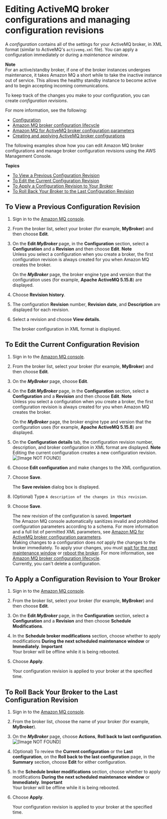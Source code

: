 # Editing ActiveMQ broker configurations and managing configuration revisions<a name="amazon-mq-editing-managing-configurations"></a>

A *configuration* contains all of the settings for your ActiveMQ broker, in XML format \(similar to ActiveMQ's `activemq.xml` file\)\. You can apply a configuration immediately or during a *maintenance window*\.

**Note**  
For an active/standby broker, if one of the broker instances undergoes maintenance, it takes Amazon MQ a short while to take the inactive instance out of service\. This allows the healthy standby instance to become active and to begin accepting incoming communications\.

To keep track of the changes you make to your configuration, you can create *configuration revisions*\.

For more information, see the following:
+ [Configuration](configuration.md)
+ [Amazon MQ broker configuration lifecycle](amazon-mq-broker-configuration-lifecycle.md)
+ [Amazon MQ for ActiveMQ broker configuration parameters](amazon-mq-broker-configuration-parameters.md)
+ [Creating and applying ActiveMQ broker configurations](amazon-mq-creating-applying-configurations.md)

The following examples show how you can edit Amazon MQ broker configurations and manage broker configuration revisions using the AWS Management Console\.

**Topics**
+ [To View a Previous Configuration Revision](#view-previous-configuration-console)
+ [To Edit the Current Configuration Revision](#edit-current-configuration-console)
+ [To Apply a Configuration Revision to Your Broker](#apply-configuration-revision-editing-console)
+ [To Roll Back Your Broker to the Last Configuration Revision](#roll-back-last-configuration-console)

## To View a Previous Configuration Revision<a name="view-previous-configuration-console"></a>

1. Sign in to the [Amazon MQ console](https://console.aws.amazon.com/amazon-mq/)\.

1. From the broker list, select your broker \(for example, **MyBroker**\) and then choose **Edit**\.

1. On the **Edit *MyBroker*** page, in the **Configuration** section, select a **Configuration** and a **Revision** and then choose **Edit**\.
**Note**  
Unless you select a configuration when you create a broker, the first configuration revision is always created for you when Amazon MQ creates the broker\.

   On the ***MyBroker*** page, the broker engine type and version that the configuration uses \(for example, **Apache ActiveMQ 5\.15\.8**\) are displayed\.

1. Choose **Revision history**\.

1. The configuration **Revision** number, **Revision date**, and **Description** are displayed for each revision\.

1. Select a revision and choose **View details**\.

   The broker configuration in XML format is displayed\.

## To Edit the Current Configuration Revision<a name="edit-current-configuration-console"></a>

1. Sign in to the [Amazon MQ console](https://console.aws.amazon.com/amazon-mq/)\.

1. From the broker list, select your broker \(for example, **MyBroker**\) and then choose **Edit**\.

1. On the ***MyBroker*** page, choose **Edit**\.

1. On the **Edit *MyBroker*** page, in the **Configuration** section, select a **Configuration** and a **Revision** and then choose **Edit**\.
**Note**  
Unless you select a configuration when you create a broker, the first configuration revision is always created for you when Amazon MQ creates the broker\.

   On the ***MyBroker*** page, the broker engine type and version that the configuration uses \(for example, **Apache ActiveMQ 5\.15\.8**\) are displayed\.

1. On the **Configuration details** tab, the configuration revision number, description, and broker configuration in XML format are displayed\.
**Note**  
Editing the current configuration creates a new configuration revision\.  
![\[Image NOT FOUND\]](http://docs.aws.amazon.com/amazon-mq/latest/developer-guide/images/amazon-mq-tutorials-edit-configuration.png)

1. Choose **Edit configuration** and make changes to the XML configuration\.

1. Choose **Save**\.

   The **Save revision** dialog box is displayed\.

1. \(Optional\) Type `A description of the changes in this revision`\.

1. Choose **Save**\.

   The new revision of the configuration is saved\.
**Important**  
The Amazon MQ console automatically sanitizes invalid and prohibited configuration parameters according to a schema\. For more information and a full list of permitted XML parameters, see [Amazon MQ for ActiveMQ broker configuration parameters](amazon-mq-broker-configuration-parameters.md)\.  
Making changes to a configuration does *not* apply the changes to the broker immediately\. To apply your changes, you must [wait for the next maintenance window](#apply-configuration-revision-editing-console) or [reboot the broker](amazon-mq-rebooting-broker.md)\. For more information, see [Amazon MQ broker configuration lifecycle](amazon-mq-broker-configuration-lifecycle.md)\.  
Currently, you can't delete a configuration\.

## To Apply a Configuration Revision to Your Broker<a name="apply-configuration-revision-editing-console"></a>

1. Sign in to the [Amazon MQ console](https://console.aws.amazon.com/amazon-mq/)\.

1. From the broker list, select your broker \(for example, **MyBroker**\) and then choose **Edit**\.

1. On the **Edit *MyBroker*** page, in the **Configuration** section, select a **Configuration** and a **Revision** and then choose **Schedule Modifications**\.

1. In the **Schedule broker modifications** section, choose whether to apply modifications **During the next scheduled maintenance window** or **Immediately**\.
**Important**  
Your broker will be offline while it is being rebooted\.

1. Choose **Apply**\.

   Your configuration revision is applied to your broker at the specified time\.

## To Roll Back Your Broker to the Last Configuration Revision<a name="roll-back-last-configuration-console"></a>

1. Sign in to the [Amazon MQ console](https://console.aws.amazon.com/amazon-mq/)\.

1. From the broker list, choose the name of your broker \(for example, **MyBroker**\)\.

1. On the ***MyBroker*** page, choose **Actions**, **Roll back to last configuration**\.  
![\[Image NOT FOUND\]](http://docs.aws.amazon.com/amazon-mq/latest/developer-guide/images/amazon-mq-tutorials-configuration-roll-back.png)

1. \(Optional\) To review the **Current configuration** or the **Last configuration**, on the **Roll back to the last configuration** page, in the **Summary** section, choose **Edit** for either configuration\.

1. In the **Schedule broker modifications** section, choose whether to apply modifications **During the next scheduled maintenance window** or **Immediately**\.
**Important**  
Your broker will be offline while it is being rebooted\.

1. Choose **Apply**\.

   Your configuration revision is applied to your broker at the specified time\.